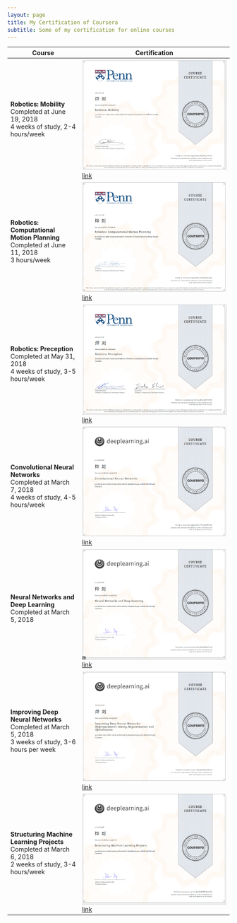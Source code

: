 ```yaml
---
layout: page
title: My Certification of Coursera
subtitle: Some of my certification for online courses
---
```




| Course      | Certification |
| ----------- | ----------- |
| **Robotics: Mobility** <br> Completed at June 19, 2018 <br>  4 weeks of study, 2-4 hours/week  | ![certification](images/robotics_mobility.PNG) [link](https://www.coursera.org/account/accomplishments/verify/UE9FB5TV6V6J)  |
| **Robotics: Computational Motion Planning** <br> Completed at June 11, 2018 <br>  3 hours/week  | ![certification](images/motion_plan.PNG) [link](https://www.coursera.org/account/accomplishments/verify/U2YBJRMCYS5L)   |
| **Robotics: Preception** <br> Completed at May 31, 2018 <br>  4 weeks of study, 3-5 hours/week  | ![certification](images/robotics_perception.PNG)  [link](https://www.coursera.org/account/accomplishments/verify/2N32E5KYYG8K) |
| **Convolutional Neural Networks** <br> Completed at March 7, 2018 <br>  4 weeks of study, 4-5 hours/week  | ![certification](images/cnn.PNG) [link](https://www.coursera.org/account/accomplishments/verify/FPV4N68BZ68E) |
| **Neural Networks and Deep Learning** <br> Completed at March 5, 2018  | ![certification](images/nndl.PNG) [link](https://www.coursera.org/account/accomplishments/verify/A66ASRR3T24R)  |
| **Improving Deep Neural Networks** <br> Completed at March 5, 2018 <br> 3 weeks of study, 3-6 hours per week | ![certification](images/i_dnn.PNG) [link](https://www.coursera.org/account/accomplishments/verify/9GHK77ARJ8LR)  |
| **Structuring Machine Learning Projects** <br> Completed at March 6, 2018 <br> 2 weeks of study, 3-4 hours/week | ![certification](images/s_ml.PNG)  [link](https://www.coursera.org/account/accomplishments/verify/ZGNPWFKZ2DRC) |
